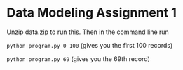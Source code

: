 # Data Modeling Assignment 1

Unzip data.zip to run this. Then in the command line run

`python program.py 0 100` (gives you the first 100 records)

`python program.py 69` (gives you the 69th record)
